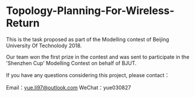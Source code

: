 # Topology-Planning-For-Wireless-Return
This is the task proposed as part of the Modelling contest of Beijing University Of Technolody 2018.

Our team won the first prize in the contest and was sent to participate in the 'Shenzhen Cup' Modelling Contest on behalf of BJUT.

If you have any questions considering this project, please contact：

Email：yue.li97@outlook.com
WeChat：yue030827
